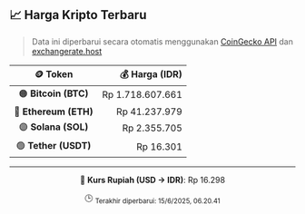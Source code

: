 

<!-- HARGA_KRIPTO -->
## 📈 Harga Kripto Terbaru

> Data ini diperbarui secara otomatis menggunakan [CoinGecko API](https://www.coingecko.com/) dan [exchangerate.host](https://exchangerate.host/)

<div align="center">

| 🪙 Token | 💰 Harga (IDR) |
|:------:|---------------:|
| 🟠 **Bitcoin (BTC)**   | Rp 1.718.607.661 |
| 🔵 **Ethereum (ETH)**  | Rp 41.237.979 |
| 🟣 **Solana (SOL)**    | Rp 2.355.705 |
| 🟢 **Tether (USDT)**   | Rp 16.301 |

---

💱 **Kurs Rupiah (USD → IDR)**: Rp 16.298

🕒 <sub>Terakhir diperbarui: 15/6/2025, 06.20.41</sub>

</div>
<!-- /HARGA_KRIPTO -->